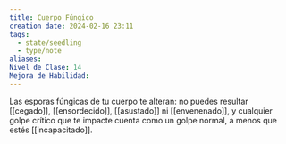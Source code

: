 ```yaml
---
title: Cuerpo Fúngico
creation date: 2024-02-16 23:11
tags:
  - state/seedling
  - type/note
aliases: 
Nivel de Clase: 14
Mejora de Habilidad:
---
```

Las esporas fúngicas de tu cuerpo te alteran: no puedes resultar [[cegado]], [[ensordecido]], [[asustado]] ni [[envenenado]], y cualquier golpe crítico que te impacte cuenta como un golpe normal, a menos que estés [[incapacitado]].
